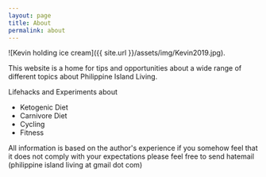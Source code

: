 ```yaml
---
layout: page
title: About
permalink: about
---
```

![Kevin holding ice cream]({{ site.url }}/assets/img/Kevin2019.jpg).

This website is a home for tips and opportunities about a wide range of different topics about Philippine Island Living.

Lifehacks and Experiments about

- Ketogenic Diet
- Carnivore Diet
- Cycling
- Fitness


All information is based on the author's experience if you somehow feel that it does not comply with your expectations please feel free to send hatemail (philippine island living at gmail dot com)

